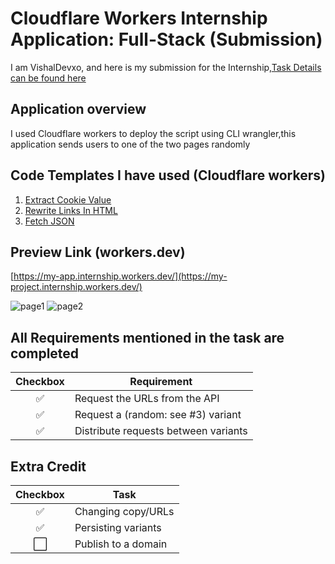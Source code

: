 # Cloudflare Workers Internship Application: Full-Stack (Submission)


I am VishalDevxo, and here is my submission for the Internship,[Task Details can be found here](https://pip.pypa.io/en/stable/) 

## Application overview
I used Cloudflare workers to deploy the script using CLI wrangler,this application sends users to one of the two pages randomly 

## Code Templates I have used (Cloudflare workers)

1) [Extract Cookie Value
](https://developers.cloudflare.com/workers/templates/pages/cookie_extract) 
2) [Rewrite Links In HTML
](https://developers.cloudflare.com/workers/templates/pages/rewrite_links_html) 
3) [Fetch JSON
](https://developers.cloudflare.com/workers/templates/pages/fetch_json) 



## Preview Link (workers.dev)

[https://my-app.internship.workers.dev/](https://my-project.internship.workers.dev/) 


![page1](https://codeskulls.com/wp-content/uploads/2020/04/page11.png)
![page2](https://codeskulls.com/wp-content/uploads/2020/04/page22.png)



## All Requirements mentioned in the task are completed 

Checkbox | Requirement
:---:| ---
✅| Request the URLs from the API
✅| Request a (random: see #3) variant
✅| Distribute requests between variants


## Extra Credit


Checkbox | Task
:---:| ---
✅| Changing copy/URLs
✅| Persisting variants
⬜️| Publish to a domain
